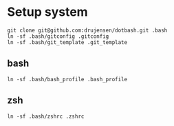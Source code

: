 # Setup system

```
git clone git@github.com:drujensen/dotbash.git .bash
ln -sf .bash/gitconfig .gitconfig
ln -sf .bash/git_template .git_template
```

## bash
```
ln -sf .bash/bash_profile .bash_profile
```

## zsh
```
ln -sf .bash/zshrc .zshrc
```

